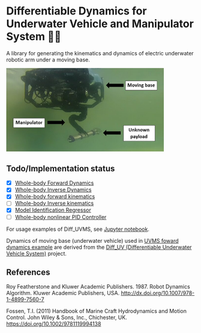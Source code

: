 # Differentiable Dynamics for Underwater Vehicle and Manipulator System 🦾🌊
A library for generating the kinematics and dynamics of electric underwater robotic arm under a moving base.
<!-- ![alt text]() -->
<img src="./resources/uvman.jpg" width="420"/>

## Todo/Implementation status
- [x] [Whole-body Forward Dynamics](https://github.com/edxmorgan/diff_uvms/blob/main/usage/example/uvms_forward_dynamics.ipynb)
- [x] [Whole-body Inverse Dynamics](https://github.com/edxmorgan/diff_uvms/blob/main/usage/example/uvms_dynamics.ipynb)
- [x] [Whole-body forward kinematics](https://github.com/edxmorgan/diff_uvms/blob/main/usage/example/uvms_forward_kinematics.ipynb)
- [ ] [Whole-body Inverse kinematics](https://github.com/edxmorgan/diff_uvms/blob/main/usage/example/uvms_inverse_kinematics)
- [x] [Model Identification Regressor](https://github.com/edxmorgan/diff_uvms/blob/main/usage/example/uvms_for_identification.ipynb)
- [ ] [Whole-body nonlinear PID Controller](https://github.com/edxmorgan/diff_uvms/blob/main/usage/example/uvms_pid)

For usage examples of Diff_UVMS, see [Jupyter notebook](https://github.com/edxmorgan/Diff_UVMS/tree/main/usage/example).

Dynamics of moving base (underwater vehicle) used in [UVMS foward dynamics example](https://github.com/edxmorgan/diff_uvms/blob/main/usage/example/uvms_forward_dynamics.ipynb) are derived from the [Diff_UV (Differentiable Underwater Vehicle System)](https://github.com/edxmorgan/Diff_UV) project.


## References
Roy Featherstone and Kluwer Academic Publishers. 1987. Robot Dynamics Algorithm. Kluwer Academic Publishers, USA. http://dx.doi.org/10.1007/978-1-4899-7560-7

Fossen, T.I. (2011) Handbook of Marine Craft Hydrodynamics and Motion Control. John Wiley & Sons, Inc., Chichester, UK. https://doi.org/10.1002/9781119994138